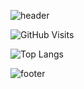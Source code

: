 ![header](https://capsule-render.vercel.app/api?type=venom&color=0:20dbd8,100:f8efed&text=Hello%20:D%20DaYoung's%20GitHub%20😊&animation=twinkling&fontSize=35&fontColor=444&fontAlignY=50&fontAlign=50&height=200)

![GitHub Visits](https://hits.seeyoufarm.com/api/count/incr/badge.svg?url=https%3A%2F%2Fgithub.com%2Fhdy86&count_bg=%23208ad8&title_bg=%23000000&icon=github.svg&icon_color=%23E7E7E7&title=VISITS&edge_flat=false)

<!-- ![HDY's GitHub Stats](https://github-readme-stats.vercel.app/api?username=hdy86&include_all_commits=true&theme=nord&hide_border=true&count_private=true) -->

![Top Langs](https://github-readme-stats.vercel.app/api/top-langs/?username=hdy86&langs_count=10&layout=compact&theme=dark)


![footer](https://capsule-render.vercel.app/api?section=footer&type=waving&color=0:a5ebe9,100:20b6d8&animation=twinkling&fontSize=35&fontColor=fff&fontAlignY=50&fontAlign=50&height=120)


<!--
#208ad8
#20b6d8
#20dbd8
#a5ebe9
#f8efed
-->